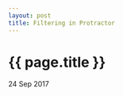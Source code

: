 ```yaml
---
layout: post
title: Filtering in Protractor
---
```


{{ page.title }}
================

<p class="meta">24 Sep 2017</p>
